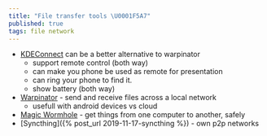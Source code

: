 ```yaml
---
title: "File transfer tools \U0001F5A7"
published: true
tags: file network
---
```

- [KDEConnect](https://userbase.kde.org/KDEConnect#Pairing_two_devices_together) can be a better alternative to warpinator
	- support remote control (both way)
    - can make you phone be used as remote for presentation
    - can ring your phone to find it.
    - show battery (both way)
- [Warpinator](https://github.com/linuxmint/warpinator?tab=readme-ov-file#warpinator---send-and-receive-files-across-a-local-network) -  send and receive files across a local network
	- usefull with android devices vs cloud
- [	Magic Wormhole](https://news.ycombinator.com/item?id=41275920) - get things from one computer to another, safely 
- [Syncthing]({% post_url 2019-11-17-syncthing %}) - own p2p networks
